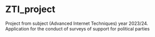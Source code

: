 # ZTI_project
 Project from subject (Advanced Internet Techniques) year 2023/24. Application for the conduct of surveys of support for political parties
